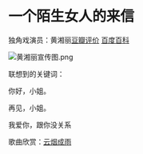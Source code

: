 # 一个陌生女人的来信

独角戏演员：黄湘丽[豆瓣评价](http://read.douban.com/reader/column/4869220/chapter/40493698/) [百度百科](https://baike.baidu.com/item/%E9%BB%84%E6%B9%98%E4%B8%BD/7841622?fr=aladdin)

![黄湘丽宣传图.png](http://img.javalemon.com/20190818156605886272673.png)

联想到的关键词：

你好，小姐。

再见，小姐。

我爱你，跟你没关系

歌曲欣赏：[云烟成雨](http://url.cn/523xNSD)

